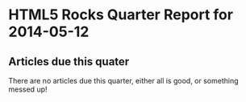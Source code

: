 HTML5 Rocks Quarter Report for 2014-05-12
=========================================

Articles due this quater
------------------------

There are no articles due this quarter, either all is good, or something messed up!

